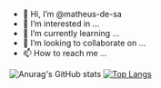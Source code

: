 - 👋 Hi, I’m @matheus-de-sa
- 👀 I’m interested in ...
- 🌱 I’m currently learning ...
- 💞️ I’m looking to collaborate on ...
- 📫 How to reach me ...

<!---
matheus-de-sa/matheus-de-sa is a ✨ special ✨ repository because its `README.md` (this file) appears on your GitHub profile.
You can click the Preview link to take a look at your changes.
--->
![Anurag's GitHub stats](https://github-readme-stats.vercel.app/api?username=matheus-de-sa&show_icons=true&theme=radical)
[![Top Langs](https://github-readme-stats.vercel.app/api/top-langs/?username=matheus-de-sa&layout=compact)](https://github.com/matheus-de-sa/github-readme-stats)


